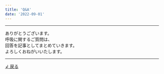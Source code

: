 ```yaml
---
title: 'Q&A'
date: '2022-09-01'
---
```

***
ありがとうございます。  
呼吸に関するご質問は、  
回答を記事としてまとめていきます。  
よろしくおねがいいたします。
***
[ ↲ 戻る ](https://01234567890.thebase.in/about)
